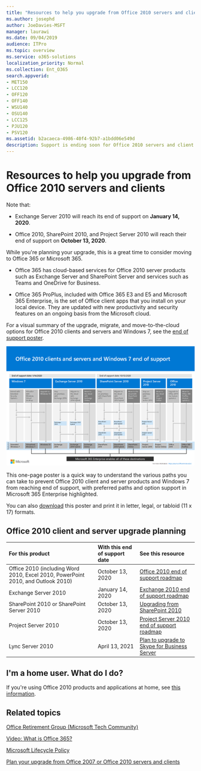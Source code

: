 ```yaml
---
title: "Resources to help you upgrade from Office 2010 servers and clients"
ms.author: josephd
author: JoeDavies-MSFT
manager: laurawi
ms.date: 09/04/2019
audience: ITPro
ms.topic: overview
ms.service: o365-solutions
localization_priority: Normal
ms.collection: Ent_O365
search.appverid:
- MET150
- LCC120
- OFF120
- OFF140
- WSU140
- OSU140
- LCC125
- PJU120
- PSV120
ms.assetid: b2acaeca-4986-40f4-92b7-a1bdd06e549d
description: Support is ending soon for Office 2010 servers and client applications, and custom support agreements are not available. Use this article to start planning your upgrade now.
---
```


# Resources to help you upgrade from Office 2010 servers and clients

Note that:

- Exchange Server 2010 will reach its end of support on **January 14, 2020**. 

- Office 2010, SharePoint 2010, and Project Server 2010 will reach their end of support on **October 13, 2020**. 

While you're planning your upgrade, this is a great time to consider moving to Office 365 or Microsoft 365. 

- Office 365 has cloud-based services for Office 2010 server products such as Exchange Server and SharePoint Server and services such as Teams and OneDrive for Business. 

- Office 365 ProPlus, included with Office 365 E3 and E5 and Microsoft 365 Enterprise, is the set of Office client apps that you install on your local device. They are updated with new productivity and security features on an ongoing basis from the Microsoft cloud.

For a visual summary of the upgrade, migrate, and move-to-the-cloud options for Office 2010 clients and servers and Windows 7, see the [end of support poster](./media/upgrade-from-office-2010-servers-and-products/Office2010Windows7EndOfSupport.pdf).

![](./media/upgrade-from-office-2010-servers-and-products/office2010-windows7-end-of-support.png)

This one-page poster is a quick way to understand the various paths you can take to prevent Office 2010 client and server products and Windows 7 from reaching end of support, with preferred paths and option support in Microsoft 365 Enterprise highlighted.

You can also [download](https://github.com/MicrosoftDocs/microsoft-365-docs/raw/public/microsoft-365/enterprise/media/migration-microsoft-365-enterprise-workload/Office2010Windows7EndOfSupport.pdf) this poster and print it in letter, legal, or tabloid (11 x 17) formats.
      
## Office 2010 client and server upgrade planning
  
|**For this product**|**With this end of support date**|**See this resource**|
|:-----|:-----|:-----|
|Office 2010 (including Word 2010, Excel 2010, PowerPoint 2010, and Outlook 2010)  <br/> | October 13, 2020 |[Office 2010 end of support roadmap](https://docs.microsoft.com/DeployOffice/office-2010-end-support-roadmap) <br/> |
|Exchange Server 2010  <br/> | January 14, 2020  |[Exchange 2010 end of support roadmap](exchange-2010-end-of-support.md) <br/> |
|SharePoint 2010 or SharePoint Server 2010  <br/> | October 13, 2020 |[Upgrading from SharePoint 2010](upgrade-from-sharepoint-2010.md) <br/> |
|Project Server 2010 <br/> | October 13, 2020 | [Project Server 2010 end of support roadmap](project-server-2010-end-of-support.md) <br/> |
|Lync Server 2010 <br/> | April 13, 2021 | [Plan to upgrade to Skype for Business Server](https://docs.microsoft.com/skypeforbusiness/plan-your-deployment/upgrade) <br/> |
    
## I'm a home user. What do I do?

If you're using Office 2010 products and applications at home, see [this information](plan-upgrade-previous-versions-office.md#im-a-home-user-what-do-i-do).

## Related topics

[Office Retirement Group (Microsoft Tech Community)](https://go.microsoft.com/fwlink/?linkid=842065)
  
[Video: What is Office 365?](https://support.office.com/article/847caf12-2589-452c-8aca-1c009797678b.aspx)
  
[Microsoft Lifecycle Policy](https://go.microsoft.com/fwlink/?linkid=865200)

[Plan your upgrade from Office 2007 or Office 2010 servers and clients](plan-upgrade-previous-versions-office.md)

